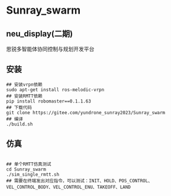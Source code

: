 # Sunray_swarm
## neu_display(二期)

思锐多智能体协同控制与规划开发平台

## 安装

```
## 安装vrpn依赖
sudo apt-get install ros-melodic-vrpn
## 安装RMTT依赖
pip install robomaster==0.1.1.63
## 下载代码
git clone https://gitee.com/yundrone_sunray2023/Sunray_swarm
## 编译
./build.sh
```

## 仿真

```

## 单个RMTT仿真测试
cd Sunray_swarm
./sim_single_rmtt.sh
## 需要在终端发出对应指令，可以测试：INIT、HOLD、POS_CONTROL、VEL_CONTROL_BODY、VEL_CONTROL_ENU、TAKEOFF、LAND
```

